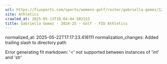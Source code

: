 ```yaml
---
url: https://fiusports.com/sports/womens-golf/roster/gabriella-gomez/12808/
site: Athletics
crawled_at: 2025-05-13T10:04:44.502153
title: Gabriella Gomez - 2024-25 - Golf - FIU Athletics
---
```

normalized_at: 2025-05-22T17:17:23.416111
normalization_changes: Added trailing slash to directory path

Error generating fit markdown: '<' not supported between instances of 'int' and 'str'